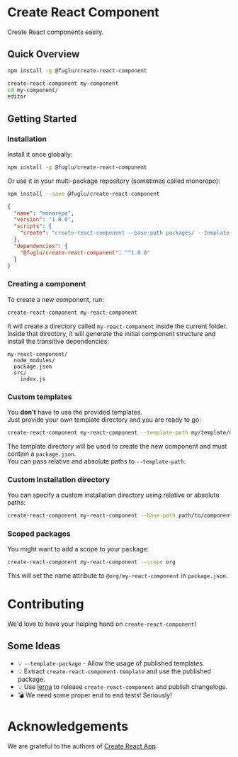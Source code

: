 # Create React Component

Create React components easily.

## Quick Overview

```sh
npm install -g @fuglu/create-react-component

create-react-component my-component
cd my-component/
editor
```

## Getting Started

### Installation

Install it once globally:

```sh
npm install -g @fuglu/create-react-component
```

Or use it in your multi-package repository (sometimes called monorepo):

```sh
npm install --save @fuglu/create-react-component
```
```json
{
  "name": "monorepo",
  "version": "1.0.0",
  "scripts": {
    "create": "create-react-component --base-path packages/ --template-path template/ --",
  },
  "dependencies": {
    "@fuglu/create-react-component": "^1.0.0"
  }
}
```

### Creating a component

To create a new component, run:

```sh
create-react-component my-react-component
```

It will create a directory called `my-react-component` inside the current folder.<br>
Inside that directory, it will generate the initial component structure and install the transitive dependencies:

```
my-react-component/
  node_modules/
  package.json
  src/
    index.js
```

### Custom templates

You **don’t** have to use the provided templates.<br>
Just provide your own template directory and you are ready to go:

```sh
create-react-component my-react-component --template-path my/template/directory
```

The template directory will be used to create the new component and must contain a `package.json`.<br>
You can pass relative and absolute paths to `--template-path`.

### Custom installation directory

You can specify a custom installation directory using relative or absolute paths:

```sh
create-react-component my-react-component --base-path path/to/components
```

### Scoped packages

You might want to add a scope to your package:

```sh
create-react-component my-react-component --scope org
```

This will set the name attribute to `@org/my-react-component` in `package.json`.

# Contributing

We'd love to have your helping hand on `create-react-component`!

## Some Ideas

* :bulb: `--template-package` - Allow the usage of published templates.
* :bulb: Extract `create-react-component-template` and use the published package.
* :bulb: Use [lerna](https://github.com/lerna/lerna) to release `create-react-component` and publish changelogs.
* :bomb: We need some proper end to end tests! Seriously!

# Acknowledgements

We are grateful to the authors of [Create React App](https://github.com/facebookincubator/create-react-app).
